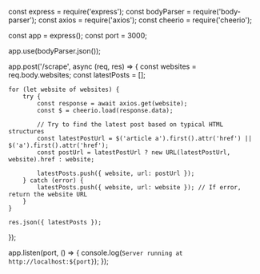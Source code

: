 const express = require('express');
const bodyParser = require('body-parser');
const axios = require('axios');
const cheerio = require('cheerio');

const app = express();
const port = 3000;

app.use(bodyParser.json());

app.post('/scrape', async (req, res) => {
    const websites = req.body.websites;
    const latestPosts = [];

    for (let website of websites) {
        try {
            const response = await axios.get(website);
            const $ = cheerio.load(response.data);
            
            // Try to find the latest post based on typical HTML structures
            const latestPostUrl = $('article a').first().attr('href') || $('a').first().attr('href');
            const postUrl = latestPostUrl ? new URL(latestPostUrl, website).href : website;

            latestPosts.push({ website, url: postUrl });
        } catch (error) {
            latestPosts.push({ website, url: website }); // If error, return the website URL
        }
    }

    res.json({ latestPosts });
});

app.listen(port, () => {
    console.log(`Server running at http://localhost:${port}`);
});
